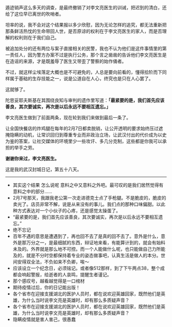 遁迹销声这么多天的调查，是最终撤销了对李文亮医生的训诫，把迟到的清白，还给了这位早已离世的吹哨者。

坦率的说，我不会对这个结果报以多少欣慰，因为无论怎样的追究，都无法重新把那条鲜活热忱的生命带回人世，是否原谅的权利在于李文亮医生的家人，而是否理解的权利则在于我们自己。

被追加处分的还有两位与案子直接相关的民警，我也不认为他们是这件事情里的第一责任人，因为警方办案不过是执行公务，那个言之凿凿的告诉他们李文亮医生是在造谣的来源，才是既羞辱了医生又带歪了警察的始作俑者。

不过，就这样尘埃落定大概也是不可避免的，人总是要向前看的，懂得拾阶而下同样属于基础的生存技能之一，说是公道自在人心，终究也是只在人心罢了。

这就够了。

陀思妥耶夫斯基在其围绕良知与审判的遗作里写道：**「最紧要的是，我们首先应该善良，其次要诚实，再次是以后永远不要相互遗忘。」**

李文亮医生做到了前面两条，现在轮到我们来做到最后一条了。

让全国快餐店的炸鸡腿在每年的2月7日都卖脱销，让公开透明的要求始终压过遮掩隐瞒的动机，让常识回归到尊重专业而非政治立场，让武汉付出的代价成为以史为鉴的答案，让社交媒体的环境里少一些攻讦、多几分克制，这些都是你我可以承担的举手之劳。

**谢谢你来过，李文亮医生。**

这是我的武汉封城日记，第五十八天。

-----

* 其实这个结果 怎么说呢 意料之中又意料之外吧。最可叹的是我们居然觉得有意料之中的部分......
* 2月7号那天，我跟我老公第一次走进德克士点了手枪腿。不是脆皮的，脆皮的卖光了。店员非常不解，说是从来没有的事儿。我们点的那种口味偏甜。以此种方式表达对一个小伙子的心疼，还是感觉太操蛋了。
* “最紧要的是，我们首先应该善良，其次要诚实，再次是以后永远不要相互遗忘。”
* 绝不忘记
* 百年不遇的意思是遭遇到了，再也回不去了是真的回不去了。意外是什么，意外是那万分之一，是最细腻的东西，辩证地来看，有能算计到的，就会有始料未及的。外界就是那么地不可控。而一个人能做什么呢，也只能做自己力所能及的，就是不分时空都保持着专业的姿态做事吧，认真生活是做人的本分。世间安得双全法，不负如来不负卿，唉～
* 应该设立一个纪念日，必须铭记。或者像512那样，到了下午两点38，整个成都会响起警报，给逝者的人哀鸣，提醒生者谨记。
* 那个感叹号，越看越觉得是一口棺材
* 期待疫情过后，你的日记能出版！
* 各个省市在迎接支援湖北的医护人员时，都在说欢迎英雄回家，既然他们是英雄，为什么当时说李文亮是英雄时，却有那么多质疑声音？
* 各个省市在迎接支援湖北的医护人员时，都在说欢迎英雄回家，既然他们是英雄，为什么当时说李文亮是英雄时，却有那么多质疑声音？
* 隐瞒疫情就是害人害己，很愚蠢

